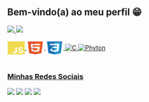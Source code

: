 ## Bem-vindo(a) ao meu perfil 😁

 <div>
   <a href="https://github.com/fbmanganelli">
   <img height="180em" src="https://github-readme-stats.vercel.app/api?username=fbmanganelli&show_icons=true&theme=tokyonight&include_all_commits=true&count_private=true"/>
   <img height="180em" src="https://github-readme-stats.vercel.app/api/top-langs/?username=fbmanganelli&layout=compact&langs_count=6&theme=tokyonight"/>

</div>
<div style="display: inline_block"><br>
  <img align="center" alt="Js" height="30" width="40" src="https://raw.githubusercontent.com/devicons/devicon/master/icons/javascript/javascript-plain.svg">
  <img align="center" alt="HTML" height="30" width="40" src="https://raw.githubusercontent.com/devicons/devicon/master/icons/html5/html5-original.svg">
  <img align="center" alt="CSS" height="30" width="40" src="https://raw.githubusercontent.com/devicons/devicon/master/icons/css3/css3-original.svg">
  <img align="center" alt="C" height="30" widht="40" src="https://cdn.jsdelivr.net/gh/devicons/devicon/icons/c/c-original.svg" />
  <img align="center" alt="Phyton" height="30" widht="40" src="https://cdn.jsdelivr.net/gh/devicons/devicon/icons/python/python-original.svg">                
</div>

 <br>
 
  ### Minhas Redes Sociais
 
<div> 
  <a href="https://instagram.com/fbmanganelli" target="_blank"><img src="https://img.shields.io/badge/-Instagram-%23E4405F?style=for-the-badge&logo=instagram&logoColor=white" target="_blank"></a>
  <a href = "mailto:filipemanganelli@gmail.com"><img src="https://img.shields.io/badge/-Gmail-%23333?style=for-the-badge&logo=gmail&logoColor=white" target="_blank"></a>
  <a href="https://www.linkedin.com/in/filipe-manganelli-55b711268/" target="_blank"><img src="https://img.shields.io/badge/-LinkedIn-%230077B5?style=for-the-badge&logo=linkedin&logoColor=white" target="_blank"></a> 
  <a href="https://twitter.com/fbmanganelli"><img src="https://img.shields.io/twitter/url?color=gray&label=Twitter&logo=twitter&logoColor=blue&style=for-the-badge&url=https%3A%2F%2Ftwitter.com%2Ffbmanganelli" target="_blank"></a>
 
</div>
